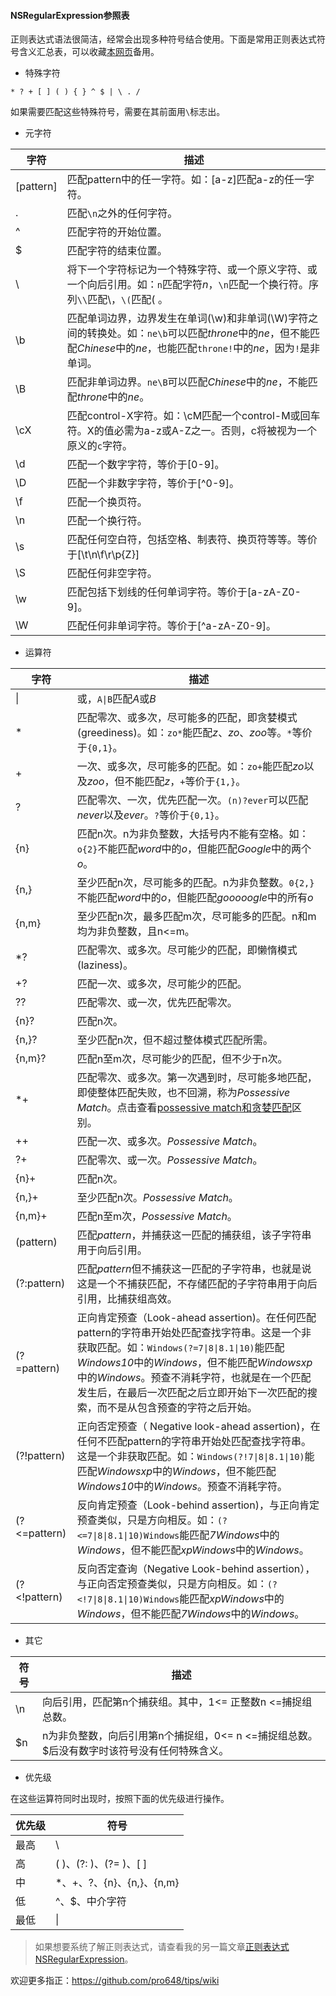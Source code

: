 #### NSRegularExpression参照表

正则表达式语法很简洁，经常会出现多种符号结合使用。下面是常用正则表达式符号含义汇总表，可以收藏[本网页](https://github.com/pro648/tips/wiki/iOS%E6%AD%A3%E5%88%99%E8%A1%A8%E8%BE%BE%E5%BC%8F%E8%AF%AD%E6%B3%95%E5%85%A8%E9%9B%86)备用。

- 特殊字符

```
* ? + [ ] ( ) { } ^ $ | \ . / 
```

如果需要匹配这些特殊符号，需要在其前面用`\`标志出。

- 元字符

|字符|描述|
|---|----|
|[pattern]|匹配pattern中的任一字符。如：[a-z]匹配a-z的任一字符。|
|.|匹配`\n`之外的任何字符。|
|^|匹配字符的开始位置。|
|$|匹配字符的结束位置。|
|\ |将下一个字符标记为一个特殊字符、或一个原义字符、或一个向后引用。如：`n`匹配字符*n*，`\n`匹配一个换行符。序列`\\`匹配\，`\(`匹配( 。
|\b|匹配单词边界，边界发生在单词(\w)和非单词(\W)字符之间的转换处。如：`ne\b`可以匹配*throne*中的*ne*，但不能匹配*Chinese*中的*ne*，也能匹配`throne!`中的*ne*，因为`!`是非单词。|
|\B|匹配非单词边界。`ne\B`可以匹配*Chinese*中的*ne*，不能匹配*throne*中的*ne*。|
|\cX|匹配control-X字符。如：\cM匹配一个control-M或回车符。X的值必需为a-z或A-Z之一。否则，c将被视为一个原义的`c`字符。|
|\d|匹配一个数字字符，等价于[0-9]。|
|\D|匹配一个非数字字符，等价于[^0-9]。|
|\f|匹配一个换页符。|
|\n|匹配一个换行符。|
|\s|匹配任何空白符，包括空格、制表符、换页符等等。等价于[\t\n\f\r\p{Z}]|
|\S|匹配任何非空字符。|
|\w|匹配包括下划线的任何单词字符。等价于[a-zA-Z0-9]。|
|\W|匹配任何非单词字符。等价于[^a-zA-Z0-9]。|

- 运算符

|字符|描述|
|---|---|
|\|| 或，`A\|B`匹配*A*或*B*|
|*|匹配零次、或多次，尽可能多的匹配，即贪婪模式(greediness)。如：`zo*`能匹配*z*、*zo*、*zoo*等。`*`等价于`{0,1}`。|
|+|一次、或多次，尽可能多的匹配。如：`zo+`能匹配*zo*以及*zoo*，但不能匹配*z*，`+`等价于`{1,}`。|
|?|匹配零次、一次，优先匹配一次。`(n)?ever`可以匹配*never*以及*ever*。`?`等价于`{0,1}`。|
|{n}|匹配n次。n为非负整数，大括号内不能有空格。如：`o{2}`不能匹配*word*中的*o*，但能匹配*Google*中的两个*o*。|
|{n,}|至少匹配n次，尽可能多的匹配。n为非负整数。`0{2,}`不能匹配*word*中的*o*，但能匹配*gooooogle*中的所有*o*|
|{n,m}|至少匹配n次，最多匹配m次，尽可能多的匹配。n和m均为非负整数，且n<=m。|
|*?|匹配零次、或多次。尽可能少的匹配，即懒惰模式(laziness)。|
|+?|匹配一次、或多次，尽可能少的匹配。|
|??|匹配零次、或一次，优先匹配零次。|
|{n}?|匹配n次。|
|{n,}?|至少匹配n次，但不超过整体模式匹配所需。|
|{n,m}?|匹配n至m次，尽可能少的匹配，但不少于n次。|?|匹配0次、或1次，优先0次。|
|*+|匹配零次、或多次。第一次遇到时，尽可能多地匹配，即使整体匹配失败，也不回溯，称为*Possessive Match*。点击查看[possessive match和贪婪匹配](https://github.com/pro648/tips/wiki/%E6%AD%A3%E5%88%99%E8%A1%A8%E8%BE%BE%E5%BC%8Fpossessive%E3%80%81greediness%E5%92%8Claziness%E5%8C%BA%E5%88%AB)区别。|
|++|匹配一次、或多次。*Possessive Match*。|
|?+|匹配零次、或一次。*Possessive Match*。|
|{n}+|匹配n次。|
|{n,}+|至少匹配n次。*Possessive Match*。|
|{n,m}+|匹配n至m次，*Possessive Match*。|
|(pattern)|匹配*pattern*，并捕获这一匹配的捕获组，该子字符串用于向后引用。|
|(?:pattern)|匹配*pattern*但不捕获这一匹配的子字符串，也就是说这是一个不捕获匹配，不存储匹配的子字符串用于向后引用，比捕获组高效。|
|(?=pattern)|正向肯定预查（Look-ahead assertion)。在任何匹配pattern的字符串开始处匹配查找字符串。这是一个非获取匹配。如：`Windows(?=7\|8\|8.1\|10)`能匹配*Windows10*中的*Windows*，但不能匹配*Windowsxp*中的*Windows*。预查不消耗字符，也就是在一个匹配发生后，在最后一次匹配之后立即开始下一次匹配的搜索，而不是从包含预查的字符之后开始。|
|(?!pattern)|正向否定预查（ Negative look-ahead assertion)，在任何不匹配pattern的字符串开始处匹配查找字符串。这是一个非获取匹配。如：`Windows(?!7\|8\|8.1\|10)`能匹配*Windowsxp*中的*Windows*，但不能匹配*Windows10*中的*Windows*。预查不消耗字符。|
|(?<=pattern)|反向肯定预查（Look-behind assertion)，与正向肯定预查类似，只是方向相反。如：`(?<=7\|8\|8.1\|10)Windows`能匹配*7Windows*中的*Windows*，但不能匹配*xpWindows*中的*Windows*。|
|(?<!pattern)|反向否定查询（Negative Look-behind assertion），与正向否定预查类似，只是方向相反。如：`(?<!7\|8\|8.1\|10)Windows`能匹配*xpWindows*中的*Windows*，但不能匹配*7Windows*中的*Windows*。|

- 其它

|符号|描述|
|----|---|
|\n|向后引用，匹配第n个捕获组。其中，1<= 正整数n <=捕捉组总数。|
|$n|n为非负整数，向后引用第n个捕捉组，0<= n <=捕捉组总数。$后没有数字时该符号没有任何特殊含义。

- 优先级

在这些运算符同时出现时，按照下面的优先级进行操作。

|优先级|符号|
|-----|---|
|最高| \ |
|高|( )、(?: )、(?= )、[ ]|
|中|*、+、?、{n}、{n,}、{n,m}|
|低|^、$、中介字符|
|最低|\||

> 如果想要系统了解正则表达式，请查看我的另一篇文章[正则表达式NSRegularExpression](https://github.com/pro648/tips/wiki/%E6%AD%A3%E5%88%99%E8%A1%A8%E8%BE%BE%E5%BC%8FNSRegularExpression)。

欢迎更多指正：<https://github.com/pro648/tips/wiki>